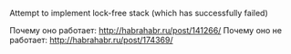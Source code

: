 Attempt to implement lock-free stack
(which has successfully failed)

Почему оно работает: http://habrahabr.ru/post/141266/
Почему оно не работает: http://habrahabr.ru/post/174369/